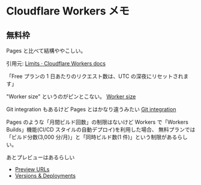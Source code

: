 # Cloudflare Workers メモ

## 無料枠

Pages と比べて結構ややこしい。

引用元: [Limits · Cloudflare Workers docs](https://developers.cloudflare.com/workers/platform/limits/)

「Free プランの 1 日あたりのリクエスト数は、UTC の深夜にリセットされます」

"Worker size" というのがピンとこない。
[Worker size](https://developers.cloudflare.com/workers/platform/limits/#worker-size)

Git integration もあるけど Pages とはかなり違うみたい
[Git integration](https://developers.cloudflare.com/workers/ci-cd/builds/git-integration/)

Pages のような「月間ビルド回数」の制限はないけど
Workers で「Workers Builds」機能(CI/CD スタイルの自動デプロイ)を利用した場合、
無料プランでは「ビルド分数(3,000 分/月)」と「同時ビルド数(1 件)」という制限があるらしい。

あとプレビューはあるらしい

- [Preview URLs](https://developers.cloudflare.com/workers/configuration/previews/)
- [Versions & Deployments](https://developers.cloudflare.com/workers/configuration/versions-and-deployments/)
